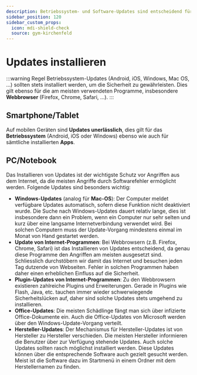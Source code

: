 ```yaml
---
description: Betriebssystem- und Software-Updates sind entscheidend für die Sicherheit
sidebar_position: 120
sidebar_custom_props:
  icon: mdi-shield-check
  source: gym-kirchenfeld
---
```


# Updates installieren



:::warning Regel
Betriebssystem-Updates (Android, iOS, Windows, Mac OS, ...) sollten stets installiert werden, um die Sicherheit zu gewährleisten.
Dies gilt ebenso für die am meisten verwendeten Programme, insbesondere **Webbrowser** (Firefox, Chrome, Safari, ...).
:::

## Smartphone/Tablet
Auf mobilen Geräten sind **Updates unerlässlich**, dies gilt für das **Betriebssystem** (Android, iOS oder Windows) ebenso wie auch für sämtliche installierten **Apps**.


## PC/Notebook
Das Installieren von Updates ist der wichtigste Schutz vor Angriffen aus dem Internet, da die meisten Angriffe durch Softwarefehler ermöglicht werden. Folgende Updates sind besonders wichtig:

- **Windows-Updates** (analog für **Mac-OS**): Der Computer meldet verfügbare Updates automatisch, sofern diese Funktion nicht deaktiviert wurde. Die Suche nach Windows-Updates dauert relativ lange, dies ist insbesondere dann ein Problem, wenn ein Computer nur sehr selten und kurz über eine langsame Internetverbindung verwendet wird. Bei solchen Computern muss der Update-Vorgang mindestens einmal im Monat von Hand gestartet werden.
- **Update von Internet-Programmen**: Bei Webbrowsern (z.B. Firefox, Chrome, Safari) ist das Installieren von Updates entscheidend, da genau diese Programme den Angriffen am meisten ausgesetzt sind. Schliesslich durchstöbern wir damit das Internet und besuchen jeden Tag dutzende von Webseiten. Fehler in solchen Programmen haben daher einen erheblichen Einfluss auf die Sicherheit.
- **Plugin-Updates von Internet-Programmen**: Zu den Webbrowsern existieren zahlreiche Plugins und Erweiterungen. Gerade in Plugins wie Flash, Java, etc. tauchen immer wieder schwerwiegende Sicherheitslücken auf, daher sind solche Updates stets umgehend zu installieren.
- **Office-Updates**: Die meisten Schädlinge fängt man sich über infizierte Office-Dokumente ein. Auch die Office-Updates von Microsoft werden über den Windows-Update-Vorgang verteilt.
- **Hersteller-Updates**: Der Mechanismus für Hersteller-Updates ist von Hersteller zu Hersteller verschieden. Die meisten Hersteller informieren die Benutzer über zur Verfügung stehende Updates. Auch solche Updates sollten rasch möglichst installiert werden. Diese Updates können über die entsprechende Software auch gezielt gesucht werden. Meist ist die Software dazu im Startmenü in einem Ordner mit dem Herstellernamen zu finden.
